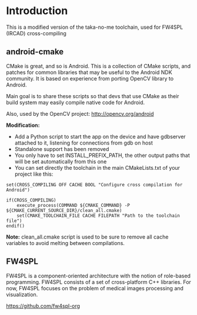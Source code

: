 # Introduction

This is a modified version of the taka-no-me toolchain, used for FW4SPL (IRCAD) cross-compiling

## android-cmake 
CMake is great, and so is Android. This is a collection of CMake scripts, and
patches for common libraries that may be useful to the Android NDK community.
It is based on experience from porting OpenCV library to Android.

Main goal is to share these scripts so that devs that use CMake as their build
system may easily compile native code for Android.

Also, used by the OpenCV project: http://opencv.org/android

**Modification:**
- Add a Python script to start the app on the device and have gdbserver attached to it, listening for connections from gdb on host 
- Standalone support has been removed
- You only have to set INSTALL_PREFIX_PATH, the other output paths that will be set automatically from this one
- You can set directly the toolchain in the main CMakeLists.txt of your project like this:
```
set(CROSS_COMPILING OFF CACHE BOOL "Configure cross compilation for Android")

if(CROSS_COMPILING)
    execute_process(COMMAND ${CMAKE_COMMAND} -P ${CMAKE_CURRENT_SOURCE_DIR}/clean_all.cmake)
    set(CMAKE_TOOLCHAIN_FILE CACHE FILEPATH "Path to the toolchain file")
endif()
```
**Note:**
clean_all.cmake script is used to be sure to remove all cache variables to avoid melting between compilations.

## FW4SPL
FW4SPL is a component-oriented architecture with the notion of role-based programming. FW4SPL consists of a set of cross-platform C++ libraries. For now, FW4SPL focuses on the problem of medical images processing and visualization.

https://github.com/fw4spl-org



